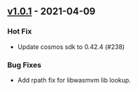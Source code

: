 ## [v1.0.1](https://github.com/provenance-io/provenance/releases/tag/v1.0.1) - 2021-04-09

### Hot Fix
* Update cosmos sdk to 0.42.4 (#238)

### Bug Fixes

* Add rpath fix for libwasmvm lib lookup.